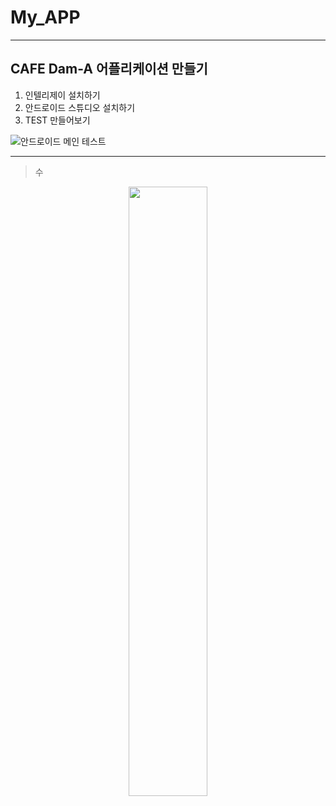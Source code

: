 # My_APP

---
## CAFE Dam-A 어플리케이션 만들기

1. 인텔리제이 설치하기
2. 안드로이드 스튜디오 설치하기
3. TEST 만들어보기  
  
  
![안드로이드 메인 테스트](https://user-images.githubusercontent.com/77481265/106556328-9f5ffb00-6562-11eb-9973-960153f1e852.JPG)
 
---
>수

<center><img src="https://user-images.githubusercontent.com/77481265/106556487-0c739080-6563-11eb-8dfe-3413a07f123b.JPG" width="50%" height="50%"></center>

